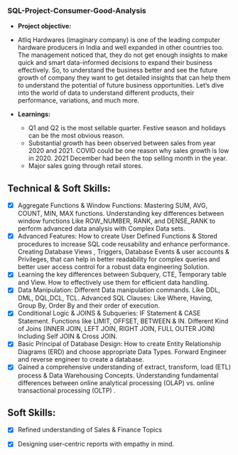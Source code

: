 ### SQL-Project-Consumer-Good-Analysis


- **Project objective:**

-  	Atliq Hardwares (imaginary company) is one of the leading computer hardware producers in India and well expanded in other countries too.
 	The management noticed that, they do not get enough insights to make quick and smart data-informed decisions to expand their business effectively.
 	So, to understand the business better and see the future growth of company they want to get detailed insights that can help them to understand the potential of future business opportunities. 
 	Let’s dive into the world of data to understand different products, their performance, variations, and much more.


- **Learnings:**

  -   Q1 and Q2 is the most sellable quarter. Festive season and holidays can be the most obvious reason.
  -   Substantial growth has been observed between sales from year 2020 and 2021. COVID could be one reason why sales growth is low in 2020. 2021 December had  been the top selling month  in the year.
  -   Major sales going through retail stores.


## Technical & Soft Skills:
- [x]	Aggregate Functions & Window Functions: Mastering SUM, AVG, COUNT, MIN, MAX functions. Understanding key differences between window functions Like  ROW_NUMBER, RANK, and DENSE_RANK to perform advanced data analysis with Complex Data sets.
- [x]	Advanced Features: How to create User Defined Functions & Stored procedures to increase SQL code reusability and enhance performance. Creating Database Views , Triggers, Database Events & user accounts & Privileges, that can help in better readability for complex queries and better user access control for a robust data engineering Solution.
- [x]	Learning the key differences between Subquery, CTE, Temporary table and View. How to effectively use them for efficient data handling.
- [x]	 Data Manipulation: Different Data manipulation commands. Like DDL, DML, DQL,DCL, TCL. Advanced SQL Clauses: Like Where, Having, Group By, Order By and their order of execution.
- [x]	Conditional Logic & JOINS & Subqueries: IF Statement & CASE Statement. Functions like LIMIT, OFFSET, BETWEEN & IN. Different Kind of Joins (INNER JOIN, LEFT JOIN, RIGHT JOIN, FULL OUTER JOIN) Including Self JOIN & Cross JOIN.
- [x]	Basic Principal of  Database Design: How to create Entity Relationship Diagrams (ERD) and choose appropriate Data Types. Forward Engineer and reverse engineer to create a database.
- [x]	Gained a comprehensive understanding of extract, transform, load (ETL) process & Data Warehousing Concepts. Understanding fundamental differences between online analytical processing (OLAP) vs. online transactional processing (OLTP) .

## Soft Skills:
- [x]	Refined understanding of Sales & Finance Topics
- [x]	Designing user-centric reports with empathy in mind.

